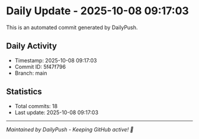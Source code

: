 # Daily Update - 2025-10-08 09:17:03

This is an automated commit generated by DailyPush.

## Daily Activity
- Timestamp: 2025-10-08 09:17:03
- Commit ID: 5f47f796
- Branch: main

## Statistics
- Total commits: 18
- Last update: 2025-10-08 09:17:03

---
*Maintained by DailyPush - Keeping GitHub active! 🚀*
